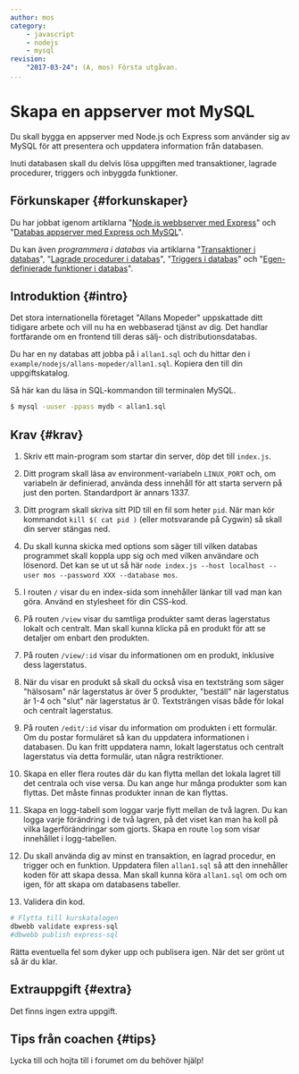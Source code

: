 ```yaml
---
author: mos
category:
    - javascript
    - nodejs
    - mysql
revision:
    "2017-03-24": (A, mos) Första utgåvan.
...
```

Skapa en appserver mot MySQL
==================================

Du skall bygga en appserver med Node.js och Express som använder sig av MySQL för att presentera och uppdatera information från databasen.

Inuti databasen skall du delvis lösa uppgiften med transaktioner, lagrade procedurer, triggers och inbyggda funktioner.

<!--more-->



Förkunskaper {#forkunskaper}
-----------------------

Du har jobbat igenom artiklarna "[Node.js webbserver med Express](kunskap/nodejs-webbserver-med-express)" och "[Databas appserver med Express och MySQL](kunskap/databas-appserver-med-express-och-mysql)".

Du kan även _programmera i databas_ via artiklarna "[Transaktioner i databas](kunskap/transaktioner-i-databas)", "[Lagrade procedurer i databas](kunskap/lagrade-procedurer-i-databas)", "[Triggers i databas](kunskap/triggers-i-databas)" och "[Egen-definierade funktioner i databas](kunskap/egen-definierade-funktioner-i-databas)".



Introduktion {#intro}
-----------------------

Det stora internationella företaget "Allans Mopeder" uppskattade ditt tidigare arbete och vill nu ha en webbaserad tjänst av dig. Det handlar fortfarande om en frontend till deras sälj- och distributionsdatabas.

Du har en ny databas att jobba på i `allan1.sql` och du hittar den i `example/nodejs/allans-mopeder/allan1.sql`. Kopiera den till din uppgiftskatalog. 

Så här kan du läsa in SQL-kommandon till terminalen MySQL.

```bash
$ mysql -uuser -ppass mydb < allan1.sql
```



Krav {#krav}
-----------------------

1. Skriv ett main-program som startar din server, döp det till `index.js`. 

1. Ditt program skall läsa av environment-variabeln `LINUX_PORT` och, om variabeln är definierad, använda dess innehåll för att starta servern på just den porten. Standardport är annars 1337.

1. Ditt program skall skriva sitt PID till en fil som heter `pid`. När man kör kommandot `kill $( cat pid )` (eller motsvarande på Cygwin) så skall din server stängas ned.

1. Du skall kunna skicka med options som säger till vilken databas programmet skall koppla upp sig och med vilken användare och lösenord. Det kan se ut ut så här `node index.js --host localhost --user mos --password XXX --database mos`.

1. I routen `/` visar du en index-sida som innehåller länkar till vad man kan göra. Använd en stylesheet för din CSS-kod.

1. På routen `/view` visar du samtliga produkter samt deras lagerstatus lokalt och centralt. Man skall kunna klicka på en produkt för att se detaljer om enbart den produkten.

1. På routen `/view/:id` visar du informationen om en produkt, inklusive dess lagerstatus.

1. När du visar en produkt så skall du också visa en textsträng som säger "hälsosam" när lagerstatus är över 5 produkter, "beställ" när lagerstatus är 1-4 och "slut" när lagerstatus är 0. Textsträngen visas både för lokal och centralt lagerstatus.

1. På routen `/edit/:id` visar du information om produkten i ett formulär. Om du postar formuläret så kan du uppdatera informationen i databasen. Du kan fritt uppdatera namn, lokalt lagerstatus och centralt lagerstatus via detta formulär, utan några restriktioner. 

1. Skapa en eller flera routes där du kan flytta mellan det lokala lagret till det centrala och vise versa. Du kan ange hur många produkter som kan flyttas. Det måste finnas produkter innan de kan flyttas.

1. Skapa en logg-tabell som loggar varje flytt mellan de två lagren. Du kan logga varje förändring i de två lagren, på det viset kan man ha koll på vilka lagerförändringar som gjorts. Skapa en route `log` som visar innehållet i logg-tabellen.

1. Du skall använda dig av minst en transaktion, en lagrad procedur, en trigger och en funktion. Uppdatera filen `allan1.sql` så att den innehåller koden för att skapa dessa. Man skall kunna köra `allan1.sql` om och om igen, för att skapa om databasens tabeller.

1. Validera din kod.

```bash
# Flytta till kurskatalogen
dbwebb validate express-sql
#dbwebb publish express-sql
```

Rätta eventuella fel som dyker upp och publisera igen. När det ser grönt ut så är du klar.



Extrauppgift {#extra}
-----------------------

Det finns ingen extra uppgift.



Tips från coachen {#tips}
-----------------------

Lycka till och hojta till i forumet om du behöver hjälp!
